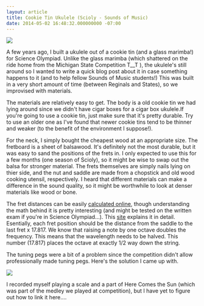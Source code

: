 ```yaml
---
layout: article
title: Cookie Tin Ukulele (Scioly - Sounds of Music)
date: 2014-05-02 16:48:32.000000000 -07:00
---
```

![](/content/images/2014/May/20140502_175748.jpg)


A few years ago, I built a ukulele out of a cookie tin  (and a glass marimba!) for Science Olympiad. Unlike the glass marimba (which shattered on the ride home from the Michigan State Competition T__T ), the ukulele's still around so I wanted to write a quick blog post about it in case something happens to it (and to help fellow Sounds of Music students!) This was built in a very short amount of time (between Reginals and States), so we improvised with materials.

The materials are relatively easy to get. The body is a old cookie tin we had lying around since we didn't have cigar boxes for a cigar box ukulele.If you're going to use a cookie tin, just make sure that it's pretty durable. Try to use an older one as I've found that newer cookie tins tend to be thinner and weaker (to the benefit of the environment I suppose!). 

For the neck, I simply bought the cheapest wood at an appropriate size. The fretboard is a sheet of balsawood. It's definitely not the most durable, but it was easy to sand the positions of the frets in. I only expected to use this for a few months (one season of Scioly), so it might be wise to swap out the balsa for stronger material. The frets themselves are simply nails lying on thier side, and the nut and saddle are made from a chopstick and old wood cooking utensil, respectively. I heard that different materials can make a difference in the sound quality, so it might be worthwhile to look at denser materials like wood or bone. 





The fret distances can be easily [calculated online](http://www.stewmac.com/freeinfo/Fretting/i-fretcalc.html), though understanding the math behind it is pretty interesting (and might be tested on the written exam if you're in Science Olympiad...). This [site](http://liutaiomottola.com/formulae/fret.htm) explains it in detail. Esentially, each fret position should be the distance from the saddle to the last fret x 17.817. We know that raising a note by one octave doubles the frequency. This means that the wavelength needs to be halved. This number (17.817) places the octave at exactly 1/2 way down the string.


The tuning pegs were a bit of a problem since the competition didn't allow professionally made tuning pegs. Here's the solution I came up with.


![](/content/images/2014/May/20140502_175829.jpg)

I recorded myself playing a scale and a part of Here Comes the Sun (which was part of the medley we played at competition), but I have yet to figure out how to link it here....



